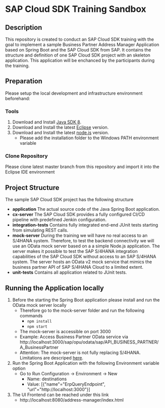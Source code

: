 # SAP Cloud SDK Training Sandbox
## Description
This repository is created to conduct an SAP Cloud SDK training with the goal to implement a sample Business Partner Address Manager Application based on Spring Boot and the SAP Cloud SDK from SAP.
It contains the structure and definition of one SAP Cloud SDK project with an skeleton application. This application will be enchanced by the participants during the training. 
## Preparation
Please setup the local development and infrastructure environment beforehand: 
### Tools
1. Download and Install [Java SDK 8](https://www.oracle.com/technetwork/java/javase/downloads/jdk8-downloads-2133151.html "´Java SDK 8").
2. Download and Install the latest [Eclipse](https://www.eclipse.org/downloads/?FEATURED_STORY "Eclipse") version.
3. Download and Install the latest [node.js](https://nodejs.org/en/download/ "node.js") version.
    - Please add the installation folder to the Windows PATH environment variable
### Clone Repository
Please clone latest master branch from this repository and import it into the Eclipse IDE environment
## Project Structure
The sample SAP Cloud SDK project has the following structure
- **application**
The actual source code of the Java Spring Boot application. 
- **cx-server**
The SAP Cloud SDK provides a fully configured CI/CD pipeline with predefined Jenkin configuration. 
- **integration-tests**
Contains fully integrated end-end JUnit tests starting from simulating REST calls. 
- **mock-server**
During the training we will have no real access to an S/4HANA system. Therefore, to test the backend connectivity we will use an OData mock server based on a a simple Node.js application. The server makes it possible to test the SAP S/4HANA integration capabilities of the SAP Cloud SDK without access to an SAP S/4HANA system. The server hosts an OData v2 mock service that mimics the business partner API of SAP S/4HANA Cloud to a limited extent.
- **unit-tests**
Contains all application related to JUnit tests.
## Running the Application locally
1. Before the starting the Spring Boot application please install and run the OData mock server locally
    - Therefore go to the mock-server folder and run the following commands
        - `npm install`
        - `npm start`
    - The mock-server is accessible on port 3000
    - Example: Access Business Partner OData service via http://localhost:3000/sap/opu/odata/sap/API_BUSINESS_PARTNER/A_BusinessPartner
    - Attention: The mock-server is not fully replacing S/4HANA. Limitations are descriped [here](https://sap.github.io/cloud-s4-sdk-book/pages/mock-odata.html).
2. Run the Spring Boot Application with the following Environment variable option
    - Go to Run Configuration -> Environment -> New 
        - Name: destinations
        - Value: [{"name"="ErpQueryEndpoint", "url"="http://localhost:3000"}]
3. The UI Frontend can be reached under this link
    - http://localhost:8080/address-manager/index.html

